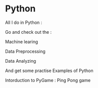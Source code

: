 # Python
All I do in Python : 

Go and check out the : 

Machine learing 

Data Preprocessing 

Data Analyzing 

And get some practise Examples of Python 

Intorduction to PyGame : Ping Pong game 
